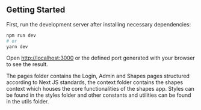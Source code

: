 ## Getting Started

First, run the development server after installing necessary dependencies:

```bash
npm run dev
# or
yarn dev
```

Open [http://localhost:3000](http://localhost:3000) or the defined port generated with your browser to see the result.

The pages folder contains the Login, Admin and Shapes pages structured according to Next JS standards, the context folder contains the shapes context which houses the core functionalities of the shapes app. Styles can be found in the styles folder and other constants and utilities can be found in the utils folder.
